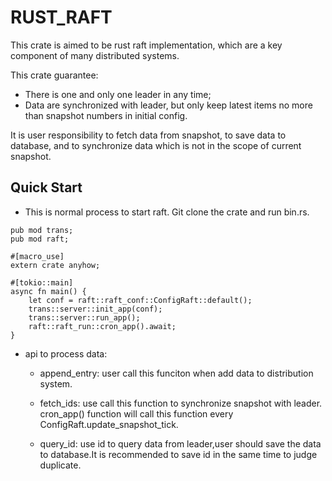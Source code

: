# RUST_RAFT
This crate is aimed to be rust raft  implementation, which are  a key component of many distributed systems. 

This crate guarantee:
- There is one and only one leader in any time;
- Data are synchronized with leader, but only keep latest items no more than snapshot numbers in initial config.
 
 It is user responsibility to fetch data from snapshot, to save data to database, and to synchronize data  which is not in the scope of current snapshot.


  ## Quick Start 
  - This is normal process to start raft.
  Git clone the crate and run bin.rs.
```
pub mod trans;
pub mod raft;

#[macro_use]
extern crate anyhow;

#[tokio::main]
async fn main() {
    let conf = raft::raft_conf::ConfigRaft::default();
    trans::server::init_app(conf);
    trans::server::run_app();
    raft::raft_run::cron_app().await;
}

```
 - api to process data:
 
    - append_entry: user call this funciton when add data to distribution system.
    
    - fetch_ids: use call this function to synchronize snapshot with leader. cron_app() function will call this function every ConfigRaft.update_snapshot_tick.
    
    - query_id: use id to query data from leader,user should save the data to database.It is recommended to save id in the same time to judge duplicate.